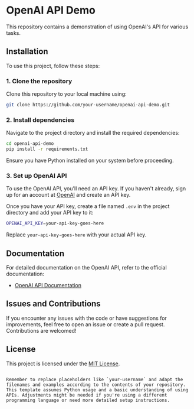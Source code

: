 # OpenAI API Demo

This repository contains a demonstration of using OpenAI's API for various tasks.

## Installation

To use this project, follow these steps:

### 1. Clone the repository

Clone this repository to your local machine using:

```bash
git clone https://github.com/your-username/openai-api-demo.git
```

### 2. Install dependencies

Navigate to the project directory and install the required dependencies:

```bash
cd openai-api-demo
pip install -r requirements.txt
```

Ensure you have Python installed on your system before proceeding.

### 3. Set up OpenAI API

To use the OpenAI API, you'll need an API key. If you haven't already, sign up for an account at [OpenAI](https://platform.openai.com/) and create an API key.

Once you have your API key, create a file named `.env` in the project directory and add your API key to it:

```bash
OPENAI_API_KEY=your-api-key-goes-here
```

Replace `your-api-key-goes-here` with your actual API key.

## Documentation

For detailed documentation on the OpenAI API, refer to the official documentation:

- [OpenAI API Documentation](https://platform.openai.com/docs/)

## Issues and Contributions

If you encounter any issues with the code or have suggestions for improvements, feel free to open an issue or create a pull request. Contributions are welcomed!

## License

This project is licensed under the [MIT License](LICENSE).
```

Remember to replace placeholders like `your-username` and adapt the filenames and examples according to the contents of your repository. This template assumes Python usage and a basic understanding of using APIs. Adjustments might be needed if you're using a different programming language or need more detailed setup instructions.
